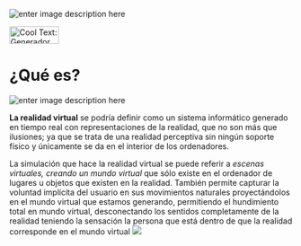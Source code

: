 ![enter image description here](https://images.cooltext.com/5136748.png)

<a href="http://es.cooltext.com" target="_top"><img src="https://cooltext.com/images/ct_button.gif" width="88" height="31" alt="Cool Text: Generador de Logotipos y Gráficos." /></a>


# ¿Qué es?

![enter image description here](https://mott.pe/noticias/wp-content/uploads/2016/10/Las-10-mejores-experiencias-de-realidad-virtual-que-no-te-puedes-perder.jpg)

**La realidad virtual** se podría definir como un sistema informático generado en tiempo real con representaciones de la realidad, que no son más que ilusiones; ya que se trata de una realidad perceptiva sin ningún soporte físico y únicamente se da en el interior de los ordenadores.

La simulación que hace la realidad virtual se puede referir a *escenas virtuales, creando un mundo virtual* que sólo existe en el ordenador de lugares u objetos que existen en la realidad. También permite capturar la voluntad implícita del usuario en sus movimientos naturales proyectándolos en el mundo virtual que estamos generando, permitiendo el hundimiento total en mundo virtual, desconectando los sentidos completamente de la realidad teniendo la sensación la persona que está dentro de que la realidad corresponde en el mundo virtual
![
](https://www.snailarts.com/wp-content/uploads/2017/02/musica-y-sonidos-para-realidad-virtual.jpg)




